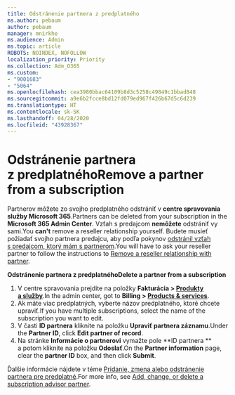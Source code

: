 ```yaml
---
title: Odstránenie partnera z predplatného
ms.author: pebaum
author: pebaum
manager: mnirkhe
ms.audience: Admin
ms.topic: article
ROBOTS: NOINDEX, NOFOLLOW
localization_priority: Priority
ms.collection: Adm_O365
ms.custom:
- "9001683"
- "5064"
ms.openlocfilehash: cea3980bbac64109b8d3c5258c49849c1bbad848
ms.sourcegitcommit: a9e6b2fcce8bd12fd079ed967f426b67d5c6d239
ms.translationtype: HT
ms.contentlocale: sk-SK
ms.lasthandoff: 04/28/2020
ms.locfileid: "43928367"
---
```

# <a name="remove-a-partner-from-a-subscription"></a><span data-ttu-id="f035a-102">Odstránenie partnera z predplatného</span><span class="sxs-lookup"><span data-stu-id="f035a-102">Remove a partner from a subscription</span></span>

<span data-ttu-id="f035a-103">Partnerov môžete zo svojho predplatného odstrániť v **centre spravovania služby Microsoft 365**.</span><span class="sxs-lookup"><span data-stu-id="f035a-103">Partners can be deleted from your subscription in the **Microsoft 365 Admin Center**.</span></span> <span data-ttu-id="f035a-104">Vzťah s predajcom **nemôžete** odstrániť vy sami.</span><span class="sxs-lookup"><span data-stu-id="f035a-104">You **can't** remove a reseller relationship yourself.</span></span> <span data-ttu-id="f035a-105">Budete musieť požiadať svojho partnera predajcu, aby podľa pokynov [odstránil vzťah s predajcom, ktorý mám s partnerom](https://docs.microsoft.com/partner-center/remove-a-relationship).</span><span class="sxs-lookup"><span data-stu-id="f035a-105">You will have to ask your reseller partner to follow the instructions to [Remove a reseller relationship with partner](https://docs.microsoft.com/partner-center/remove-a-relationship).</span></span>

<span data-ttu-id="f035a-106">**Odstránenie partnera z predplatného**</span><span class="sxs-lookup"><span data-stu-id="f035a-106">**Delete a partner from a subscription**</span></span>

1. <span data-ttu-id="f035a-107">V centre spravovania prejdite na položky **Fakturácia > [Produkty a služby](https://go.microsoft.com/fwlink/p/?linkid=842054)**.</span><span class="sxs-lookup"><span data-stu-id="f035a-107">In the admin center, got to **Billing > [Products & services](https://go.microsoft.com/fwlink/p/?linkid=842054)**.</span></span>
2. <span data-ttu-id="f035a-108">Ak máte viac predplatných, vyberte názov predplatného, ktoré chcete upraviť.</span><span class="sxs-lookup"><span data-stu-id="f035a-108">If you have multiple subscriptions, select the name of the subscription you want to edit.</span></span>
3. <span data-ttu-id="f035a-109">V časti **ID partnera** kliknite na položku **Upraviť partnera záznamu**.</span><span class="sxs-lookup"><span data-stu-id="f035a-109">Under the **Partner ID**, click **Edit partner of record**.</span></span>
4. <span data-ttu-id="f035a-110">Na stránke **Informácie o partnerovi** vymažte pole \*\*ID partnera \*\* a potom kliknite na položku **Odoslať**.</span><span class="sxs-lookup"><span data-stu-id="f035a-110">On the **Partner information** page, clear the **partner ID** box, and then click **Submit**.</span></span>

<span data-ttu-id="f035a-111">Ďalšie informácie nájdete v téme [Pridanie, zmena alebo odstránenie partnera pre predplatné](https://docs.microsoft.com/microsoft-365/admin/misc/add-partner?view=o365-worldwide).</span><span class="sxs-lookup"><span data-stu-id="f035a-111">For more info, see [Add, change, or delete a subscription advisor partner](https://docs.microsoft.com/microsoft-365/admin/misc/add-partner?view=o365-worldwide).</span></span>
